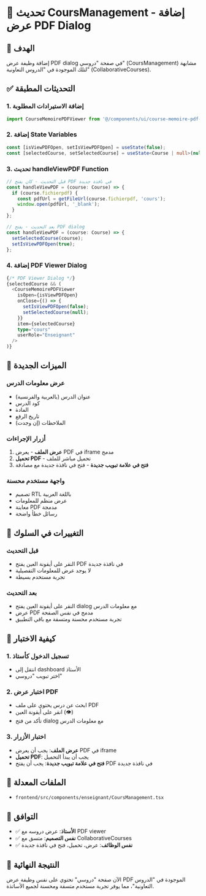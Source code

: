 # 🔧 تحديث CoursManagement - إضافة عرض PDF Dialog

## 🎯 الهدف
إضافة وظيفة عرض PDF dialog في صفحة "دروسي" (CoursManagement) مشابهة لتلك الموجودة في "الدروس التعاونية" (CollaborativeCourses).

## ✅ التحديثات المطبقة

### 1. إضافة الاستيرادات المطلوبة
```typescript
import CourseMemoirePDFViewer from '@/components/ui/course-memoire-pdf-viewer';
```

### 2. إضافة State Variables
```typescript
const [isViewPDFOpen, setIsViewPDFOpen] = useState(false);
const [selectedCourse, setSelectedCourse] = useState<Course | null>(null);
```

### 3. تحديث handleViewPDF Function
```typescript
// قبل التحديث - كان يفتح PDF في نافذة جديدة
const handleViewPDF = (course: Course) => {
  if (course.fichierpdf) {
    const pdfUrl = getFileUrl(course.fichierpdf, 'cours');
    window.open(pdfUrl, '_blank');
  }
};

// بعد التحديث - يفتح PDF dialog
const handleViewPDF = (course: Course) => {
  setSelectedCourse(course);
  setIsViewPDFOpen(true);
};
```

### 4. إضافة PDF Viewer Dialog
```typescript
{/* PDF Viewer Dialog */}
{selectedCourse && (
  <CourseMemoirePDFViewer
    isOpen={isViewPDFOpen}
    onClose={() => {
      setIsViewPDFOpen(false);
      setSelectedCourse(null);
    }}
    item={selectedCourse}
    type="cours"
    userRole="Enseignant"
  />
)}
```

## 🎨 الميزات الجديدة

### **عرض معلومات الدرس**
- عنوان الدرس (بالعربية والفرنسية)
- كود الدرس
- المادة
- تاريخ الرفع
- الملاحظات (إن وجدت)

### **أزرار الإجراءات**
1. **عرض الملف** - يعرض PDF في iframe مدمج
2. **تحميل PDF** - تحميل مباشر للملف
3. **فتح في علامة تبويب جديدة** - فتح في نافذة جديدة مع مصادقة

### **واجهة مستخدم محسنة**
- تصميم RTL باللغة العربية
- عرض منظم للمعلومات
- معاينة PDF مدمجة
- رسائل خطأ واضحة

## 🔄 التغييرات في السلوك

### **قبل التحديث**
- النقر على أيقونة العين يفتح PDF في نافذة جديدة
- لا يوجد عرض للمعلومات التفصيلية
- تجربة مستخدم بسيطة

### **بعد التحديث**
- النقر على أيقونة العين يفتح dialog مع معلومات الدرس
- عرض PDF مدمج في نفس الصفحة
- تجربة مستخدم محسنة ومتسقة مع باقي التطبيق

## 🧪 كيفية الاختبار

### **1. تسجيل الدخول كأستاذ**
- انتقل إلى dashboard الأستاذ
- اختر تبويب "دروسي"

### **2. اختبار عرض PDF**
- ابحث عن درس يحتوي على ملف PDF
- انقر على أيقونة العين (👁️)
- تأكد من فتح dialog مع معلومات الدرس

### **3. اختبار الأزرار**
- **عرض الملف**: يجب أن يعرض PDF في iframe
- **تحميل PDF**: يجب أن يبدأ التحميل
- **فتح في علامة تبويب جديدة**: يجب أن يفتح PDF في نافذة جديدة

## 🔧 الملفات المعدلة

- `frontend/src/components/enseignant/CoursManagement.tsx`

## 📱 التوافق

- ✅ **الأستاذ**: عرض دروسه مع PDF viewer
- ✅ **نفس التصميم**: متسق مع CollaborativeCourses
- ✅ **نفس الوظائف**: عرض، تحميل، فتح في نافذة جديدة

## 🎉 النتيجة النهائية

الآن صفحة "دروسي" تحتوي على نفس وظيفة عرض PDF الموجودة في "الدروس التعاونية"، مما يوفر تجربة مستخدم متسقة ومحسنة لجميع الأساتذة.
